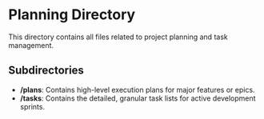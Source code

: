 # Planning Directory

This directory contains all files related to project planning and task management.

## Subdirectories

-   **/plans**: Contains high-level execution plans for major features or epics.
-   **/tasks**: Contains the detailed, granular task lists for active development sprints.